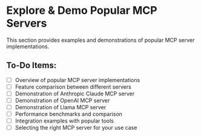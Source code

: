 # Explore & Demo Popular MCP Servers

This section provides examples and demonstrations of popular MCP server implementations.

## To-Do Items:
- [ ] Overview of popular MCP server implementations
- [ ] Feature comparison between different servers
- [ ] Demonstration of Anthropic Claude MCP server
- [ ] Demonstration of OpenAI MCP server
- [ ] Demonstration of Llama MCP server
- [ ] Performance benchmarks and comparison
- [ ] Integration examples with popular tools
- [ ] Selecting the right MCP server for your use case
